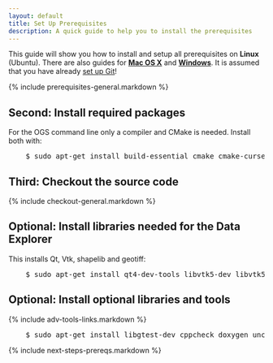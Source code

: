 ```yaml
---
layout: default
title: Set Up Prerequisites
description: A quick guide to help you to install the prerequisites
---
```


<p class="intro">This guide will show you how to install and setup all prerequisites on <strong>Linux</strong> (Ubuntu). There are also guides for <strong><a href="{{site.baseurl}}/mac-prerequisites">Mac OS X</a></strong> and <strong><a href="{{site.baseurl}}/win-prerequisites">Windows</a></strong>. It is assumed that you have already <a href="{{site.baseurl}}/setup-git-redirect">set up Git</a>!</p>

{% include prerequisites-general.markdown %}

## <span class="step">Second:</span> Install required packages ##

For the OGS command line only a compiler and CMake is needed. Install both with:

<pre class="terminal bootcamp">
    <span class="codeline">$ sudo apt-get install build-essential cmake cmake-curses-gui<span>This installs CMake and its curses gui (ccmake)</span></span>
</pre>

## <span class="step">Third:</span> Checkout the source code ##

{% include checkout-general.markdown %}

## <span class="step">Optional:</span> Install libraries needed for the Data Explorer ##

This installs Qt, Vtk, shapelib and geotiff:

<pre class="terminal bootcamp">
    <span class="codeline">$ sudo apt-get install qt4-dev-tools libvtk5-dev libvtk5-qt4-dev libnetcdf-dev libshp-dev libgeotiff-dev<span>This installs the libraries through the package manager</span></span>
</pre>

## <span class="step">Optional:</span> Install optional libraries and tools ##

{% include adv-tools-links.markdown %}

<pre class="terminal bootcamp">
    <span class="codeline">$ sudo apt-get install libgtest-dev cppcheck doxygen uncrustify<span>This installs libraries through the package manager</span></span>
</pre>

{% include next-steps-prereqs.markdown %}